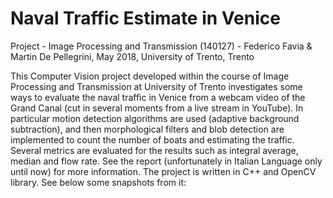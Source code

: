 # Naval Traffic Estimate in Venice

Project - Image Processing and Transmission (140127) - Federico Favia & Martin De Pellegrini, May 2018, University of Trento, Trento

This Computer Vision project developed within the course of Image Processing and Transmission at University of Trento investigates some ways to evaluate the naval traffic in Venice from a webcam video of the Grand Canal (cut in several moments from a live stream in YouTube). In particular motion detection algorithms are used (adaptive background subtraction), and then morphological filters and blob detection are implemented to count the number of boats and estimating the traffic. 
Several metrics are evaluated for the results such as integral average, median and flow rate. See the report (unfortunately in Italian Language only until now) for more information.
The project is written in C++ and OpenCV library.
See below some snapshots from it:


